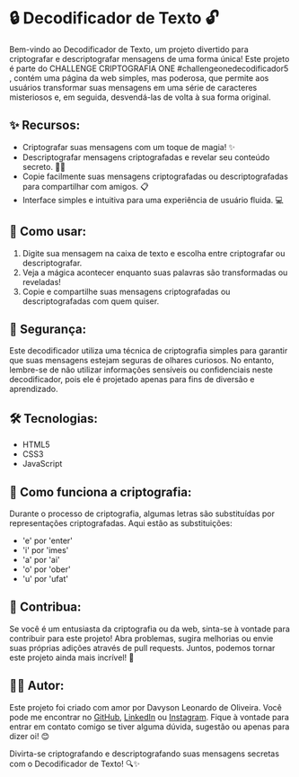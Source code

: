 # 🔒 Decodificador de Texto 🔓

Bem-vindo ao Decodificador de Texto, um projeto divertido para criptografar e descriptografar mensagens de uma forma única! Este projeto é parte do CHALLENGE CRIPTOGRAFIA ONE #challengeonedecodificador5 , contém uma página da web simples, mas poderosa, que permite aos usuários transformar suas mensagens em uma série de caracteres misteriosos e, em seguida, desvendá-las de volta à sua forma original.

## ✨ Recursos:
- Criptografar suas mensagens com um toque de magia! ✨
- Descriptografar mensagens criptografadas e revelar seu conteúdo secreto. 🕵️‍♂️
- Copie facilmente suas mensagens criptografadas ou descriptografadas para compartilhar com amigos. 📋
- Interface simples e intuitiva para uma experiência de usuário fluida. 💻

## 🚀 Como usar:
1. Digite sua mensagem na caixa de texto e escolha entre criptografar ou descriptografar.
2. Veja a mágica acontecer enquanto suas palavras são transformadas ou reveladas!
3. Copie e compartilhe suas mensagens criptografadas ou descriptografadas com quem quiser.

## 🔑 Segurança:
Este decodificador utiliza uma técnica de criptografia simples para garantir que suas mensagens estejam seguras de olhares curiosos. No entanto, lembre-se de não utilizar informações sensíveis ou confidenciais neste decodificador, pois ele é projetado apenas para fins de diversão e aprendizado.

## 🛠️ Tecnologias:
- HTML5
- CSS3
- JavaScript

## 🌟 Como funciona a criptografia:
Durante o processo de criptografia, algumas letras são substituídas por representações criptografadas. Aqui estão as substituições:
- 'e' por 'enter'
- 'i' por 'imes'
- 'a' por 'ai'
- 'o' por 'ober'
- 'u' por 'ufat'

## 🌟 Contribua:
Se você é um entusiasta da criptografia ou da web, sinta-se à vontade para contribuir para este projeto! Abra problemas, sugira melhorias ou envie suas próprias adições através de pull requests. Juntos, podemos tornar este projeto ainda mais incrível! 🎉

## 👨‍💻 Autor:
Este projeto foi criado com amor por Davyson Leonardo de Oliveira. Você pode me encontrar no [GitHub](https://github.com/Davysu), [LinkedIn](https://www.linkedin.com/in/davyson-oliveira-906911266/) ou [Instagram](https://www.instagram.com/davysonleonardo?igsh=MW9kYXp3djk2eHlnaw==). Fique à vontade para entrar em contato comigo se tiver alguma dúvida, sugestão ou apenas para dizer oi! 😊

Divirta-se criptografando e descriptografando suas mensagens secretas com o Decodificador de Texto! 🔍✨
